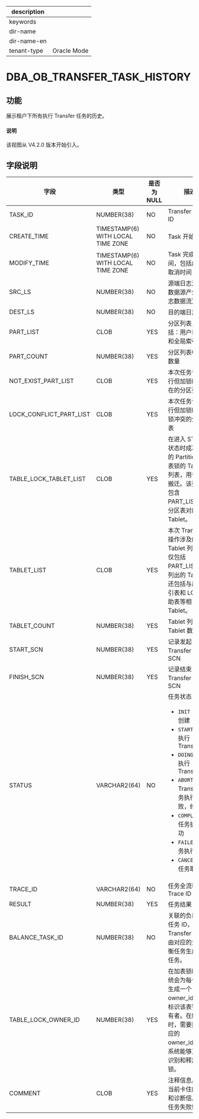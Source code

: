 |description||
|---|---|
|keywords||
|dir-name||
|dir-name-en||
|tenant-type|Oracle Mode|

# DBA_OB_TRANSFER_TASK_HISTORY

## 功能

展示租户下所有执行 Transfer 任务的历史。

<main id="notice" type='explain'>
  <h4>说明</h4>
  <p>该视图从 V4.2.0 版本开始引入。</p>
</main>

## 字段说明

| **字段** | **类型** | **是否为 NULL** | **描述** |
| --- | --- | --- | --- |
| TASK_ID | NUMBER(38) | NO | Transfer 任务 ID |
| CREATE_TIME | TIMESTAMP(6) WITH LOCAL TIME ZONE | NO | Task 开始时间 |
| MODIFY_TIME | TIMESTAMP(6) WITH LOCAL TIME ZONE | NO | Task 完成时间，包括成功、取消时间 |
| SRC_LS | NUMBER(38) | NO | 源端日志流（从数据源产生的日志数据流） |
| DEST_LS | NUMBER(38) | NO | 目的端日志流 |
| PART_LIST | CLOB | YES | 分区列表，包括：用户表分区和全局索引分区 |
| PART_COUNT | NUMBER(38) | YES | 分区列表中分区数量 |
| NOT_EXIST_PART_LIST | CLOB | YES | 本次任务计划执行但加锁时不存在的分区列表 |
| LOCK_CONFLICT_PART_LIST | CLOB | YES | 本次任务计划执行但加锁时发生锁冲突的分区列表 |
| TABLE_LOCK_TABLET_LIST | CLOB | YES | 在进入 START 状态时成功加锁的 Partition 级表锁的 Tablet 列表，用于表锁搬迁。该列表仅包含 PART_LIST 中分区表对应的 Tablet。 |
| TABLET_LIST | CLOB | YES | 本次 Transfer 操作涉及的完整 Tablet 列表，不仅包括 PART_LIST 中列出的 Tablet，还包括与局部索引表和 LOB 辅助表等相关联的 Tablet。 |
| TABLET_COUNT | NUMBER(38) | YES | Tablet 列表中 Tablet 数量 |
| START_SCN | NUMBER(38) | YES | 记录发起 Transfer 的 SCN |
| FINISH_SCN | NUMBER(38) | YES | 记录结束 Transfer 的 SCN |
| STATUS | VARCHAR2(64) | NO | 任务状态<ul><li>`INIT`：任务创建  </li><li>`START`：开始执行 Transfer </li><li>`DOING`：正在执行 Transfer </li><li>`ABORTED`：Transfer 任务执行失败，终止 </li><li>`COMPLETED`：任务执行成功 </li><li>`FAILED`：任务执行失败 </li><li>`CANCELED`：任务取消 </li></ul>|
| TRACE_ID | VARCHAR2(64) | NO | 任务全流程 Trace ID |
| RESULT | NUMBER(38) | YES | 任务结果 |
| BALANCE_TASK_ID | NUMBER(38) | NO | 关联的负载均衡任务 ID，该 Transfer 任务是由对应的负载均衡任务生成的子任务。 |
| TABLE_LOCK_OWNER_ID | NUMBER(38) | YES | 在加表锁时，系统会为每个表锁生成一个 owner_id，用于标识该表锁的所有者。在解表锁时，需要提供相应的 owner_id，以便系统能够正确地识别和释放表锁。 |
| COMMENT | CLOB | YES | 注释信息。记录当前卡住的原因和诊断信息以及任务失败情况 |
